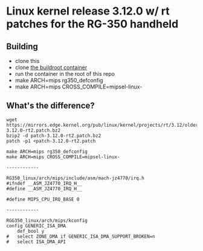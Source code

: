 # Linux kernel release 3.12.0 w/ rt patches for the RG-350 handheld

## Building

- clone this
- clone [the buildroot container](https://github.com/podulator/RG350_buildroot)
- run the container in the root of this repo
- make ARCH=mips rg350_defconfig
- make ARCH=mips CROSS_COMPILE=mipsel-linux-

## What's the difference?

```
wget https://mirrors.edge.kernel.org/pub/linux/kernel/projects/rt/3.12/older/patch-3.12.0-rt2.patch.bz2
bzip2 -d patch-3.12.0-rt2.patch.bz2 
patch -p1 <patch-3.12.0-rt2.patch

make ARCH=mips rg350_defconfig
make ARCH=mips CROSS_COMPILE=mipsel-linux-

------------

RG350_linux/arch/mips/include/asm/mach-jz4770/irq.h
#ifndef __ASM_JZ4770_IRQ_H__
#define __ASM_JZ4770_IRQ_H__

#define MIPS_CPU_IRQ_BASE 0

------------

RGG350_linux/arch/mips/kconfig
config GENERIC_ISA_DMA
	def_bool y
#	select ZONE_DMA if GENERIC_ISA_DMA_SUPPORT_BROKEN=n
#	select ISA_DMA_API
```




